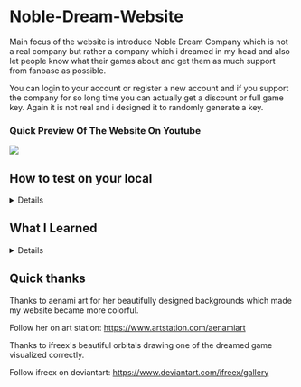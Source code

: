 # Noble-Dream-Website

Main focus of the website is introduce Noble Dream Company which is not a real company but rather a company which i dreamed in my head and also let people know what their games about and get them as much support from fanbase as possible.

You can login to your account or register a new account and if you support the company for so long time you can actually get a discount or full game key. Again it is not real and i designed it to randomly generate a key.

### Quick Preview Of The Website On Youtube
[![](https://img.youtube.com/vi/YnwGsjf2mao/0.jpg)](https://www.youtube.com/watch?v=YnwGsjf2mao)

## How to test on your local

<details>
  
  ### Frontend
  
  1. You need to download the website from git
  
  2. Open the frontend folder with a code editor
  
  3. Open a terminal in your preffered code editor
  
  4. Run ```npm install``` in the terminal to install all the required modules
  
  5. Run ```npm run dev``` in the terminal to run the website on your localhost
  
  ### Backend
  
  -  You need visual studio to open backend
</details>


## What I Learned
<details>
  
  -  I learned how to create a project with react js
  -  I learned the basics and structure of a common react js project
  -  I learned how to use tailwind to create visually appealing websites as fast as possible
  -  I learned to async react js with backend
  -  I learned to create simple .net backend projects
  -  I learned to use Microsoft Sql Server Management Studio
  -  & A bunch more
</details>

## Quick thanks
Thanks to aenami art for her beautifully designed backgrounds which made my website became more colorful.

Follow her on art station: https://www.artstation.com/aenamiart


Thanks to ifreex's beautiful orbitals drawing one of the dreamed game visualized correctly. 

Follow ifreex on deviantart: https://www.deviantart.com/ifreex/gallery
